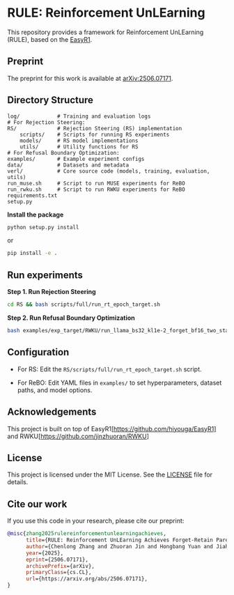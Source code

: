 # RULE: Reinforcement UnLEarning

This repository provides a framework for Reinforcement UnLEarning (RULE), based on the [EasyR1](https://github.com/hiyouga/EasyR1).

## Preprint
The preprint for this work is available at [arXiv:2506.07171](https://arxiv.org/abs/2506.07171).


## Directory Structure

```
log/            # Training and evaluation logs
# For Rejection Steering:
RS/             # Rejection Steering (RS) implementation
    scripts/    # Scripts for running RS experiments
    models/     # RS model implementations
    utils/      # Utility functions for RS
# For Refusal Boundary Optimization:
examples/       # Example experiment configs
data/           # Datasets and metadata
verl/           # Core source code (models, training, evaluation, utils)
run_muse.sh     # Script to run MUSE experiments for ReBO
run_rwku.sh     # Script to run RWKU experiments for ReBO
requirements.txt
setup.py
```

**Install the package**
   ```sh
   python setup.py install
   ```
   or 
   ```sh
   pip install -e .
   ```

## Run experiments


**Step 1. Run Rejection Steering**
   ```sh
   cd RS && bash scripts/full/run_rt_epoch_target.sh
   ```
**Step 2. Run Refusal Boundary Optimization**
   ```sh
   bash examples/exp_target/RWKU/run_llama_bs32_kl1e-2_forget_bf16_two_stage_reject_ref_rollout8_withformat_with_fb_neighbor_abs_lr2e-6.sh
   ```

## Configuration

- For RS:
Edit the `RS/scripts/full/run_rt_epoch_target.sh` script.

- For ReBO:
Edit YAML files in `examples/` to set hyperparameters, dataset paths, and model options.

## Acknowledgements

This project is built on top of EasyR1[https://github.com/hiyouga/EasyR1] and RWKU[https://github.com/jinzhuoran/RWKU]

## License
This project is licensed under the MIT License. See the [LICENSE](LICENSE) file for details.
## Cite our work
If you use this code in your research, please cite our preprint:

```bibtex
@misc{zhang2025rulereinforcementunlearningachieves,
      title={RULE: Reinforcement UnLEarning Achieves Forget-Retain Pareto Optimality}, 
      author={Chenlong Zhang and Zhuoran Jin and Hongbang Yuan and Jiaheng Wei and Tong Zhou and Kang Liu and Jun Zhao and Yubo Chen},
      year={2025},
      eprint={2506.07171},
      archivePrefix={arXiv},
      primaryClass={cs.CL},
      url={https://arxiv.org/abs/2506.07171}, 
}
```